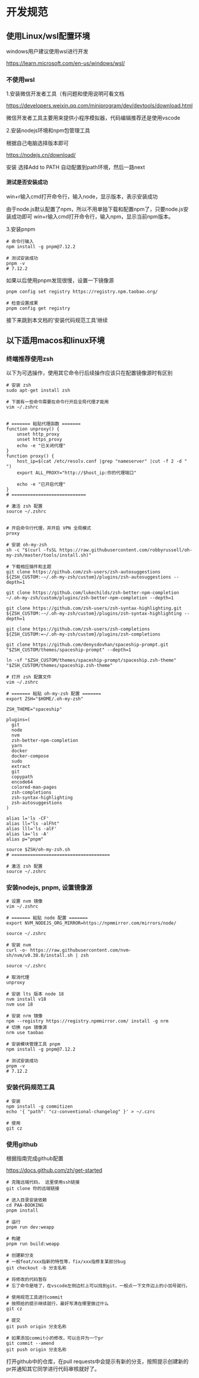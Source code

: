 # 开发规范
## 使用Linux/wsl配置环境

windows用户建议使用wsl进行开发

https://learn.microsoft.com/en-us/windows/wsl/


### 不使用wsl

1.安装微信开发者工具（有问题和使用说明可看文档


https://developers.weixin.qq.com/miniprogram/dev/devtools/download.html


微信开发者工具主要用来提供小程序模拟器，代码编辑推荐还是使用vscode


2.安装nodejs环境和npm包管理工具

根据自己电脑选择版本即可

https://nodejs.cn/download/

安装 选择Add to PATH 自动配置到path环境，然后一路next

#### 测试是否安装成功
win+r输入cmd打开命令行，输入node，显示版本，表示安装成功

由于node.js默认配置了npm，所以不用单独下载和配置npm了，只要node.js安装成功即可
win+r输入cmd打开命令行，输入npm，显示当前npm版本。


3.安装pnpm

```
# 命令行输入
npm install -g pnpm@7.12.2

# 测试安装成功
pnpm -v
# 7.12.2
```

如果以后使用pnpm发现很慢，设置一下镜像源

```
pnpm config set registry https://registry.npm.taobao.org/

# 检查设置成果
pnpm config get registry

```

接下来跳到本文档的‘安装代码规范工具’继续


## 以下适用macos和linux环境


### 终端推荐使用zsh

以下为可选操作，使用其它命令行后续操作应该只在配置镜像源时有区别

```
# 安装 zsh
sudo apt-get install zsh

# 下面有一些命令需要在命令行开启全局代理才能用
vim ~/.zshrc


# ======= 粘贴代理函数 =======
function unproxy() {
    unset http_proxy
    unset https_proxy
    echo -e "已关闭代理"
}
function proxy() {
    host_ip=$(cat /etc/resolv.conf |grep "nameserver" |cut -f 2 -d " ") 
    export ALL_PROXY="http://$host_ip:你的代理端口"

    echo -e "已开启代理"
}
# ============================

# 激活 zsh 配置
source ~/.zshrc


# 开启命令行代理，并开启 VPN 全局模式
proxy

# 安装 oh-my-zsh
sh -c "$(curl -fsSL https://raw.githubusercontent.com/robbyrussell/oh-my-zsh/master/tools/install.sh)"

# 下载相应插件和主题
git clone https://github.com/zsh-users/zsh-autosuggestions ${ZSH_CUSTOM:-~/.oh-my-zsh/custom}/plugins/zsh-autosuggestions --depth=1

git clone https://github.com/lukechilds/zsh-better-npm-completion ~/.oh-my-zsh/custom/plugins/zsh-better-npm-completion --depth=1

git clone https://github.com/zsh-users/zsh-syntax-highlighting.git ${ZSH_CUSTOM:-~/.oh-my-zsh/custom}/plugins/zsh-syntax-highlighting --depth=1

git clone https://github.com/zsh-users/zsh-completions ${ZSH_CUSTOM:=~/.oh-my-zsh/custom}/plugins/zsh-completions

git clone https://github.com/denysdovhan/spaceship-prompt.git "$ZSH_CUSTOM/themes/spaceship-prompt" --depth=1

ln -sf "$ZSH_CUSTOM/themes/spaceship-prompt/spaceship.zsh-theme" "$ZSH_CUSTOM/themes/spaceship.zsh-theme"

# 打开 zsh 配置文件
vim ~/.zshrc

# ======= 粘贴 oh-my-zsh 配置 =======
export ZSH="$HOME/.oh-my-zsh"

ZSH_THEME="spaceship"

plugins=(
  git
  node
  nvm
  zsh-better-npm-completion
  yarn
  docker
  docker-compose
  sudo
  extract
  git
  copypath
  encode64
  colored-man-pages
  zsh-completions
  zsh-syntax-highlighting
  zsh-autosuggestions
)

alias l='ls -CF'
alias ll="ls -alFht"
alias lll='ls -alF'
alias la='ls -A'
alias p="pnpm"

source $ZSH/oh-my-zsh.sh
# =====================================

# 激活 zsh 配置
source ~/.zshrc
```

### 安装nodejs, pnpm, 设置镜像源

```
# 设置 nvm 镜像
vim ~/.zshrc

# ======= 粘贴 node 配置 =======
export NVM_NODEJS_ORG_MIRROR=https://npmmirror.com/mirrors/node/

source ~/.zshrc

# 安装 nvm
curl -o- https://raw.githubusercontent.com/nvm-sh/nvm/v0.38.0/install.sh | zsh

source ~/.zshrc

# 取消代理
unproxy

# 安装 lts 版本 node 18
nvm install v18
nvm use 18

# 安装 nrm 镜像
npm --registry https://registry.npmmirror.com/ install -g nrm
# 切换 npm 镜像源
nrm use taobao

# 安装模块管理工具 pnpm
npm install -g pnpm@7.12.2

# 测试安装成功
pnpm -v
# 7.12.2
```

### 安装代码规范工具

```
# 安装
npm install -g commitizen
echo '{ "path": "cz-conventional-changelog" }' > ~/.czrc

# 使用
git cz
```

### 使用github

根据指南完成github配置

https://docs.github.com/zh/get-started

```
# 克隆远端代码， 这里使用ssh链接
git clone 你的远端链接

# 进入目录安装依赖
cd PAA-BOOKING
pnpm install

# 运行
pnpm run dev:weapp

# 构建
pnpm run build:weapp

# 创建新分支
# 一般feat/xxx指新的特性等，fix/xxx指修复某部分bug
git checkout -b 分支名称

# 将修改的代码暂存
# 忘了命令是啥了，在vscode左侧边栏上可以找到git，一般点一下文件边上的小加号就行。

# 使用规范工具进行commit
# 按照给的提示继续就行，最好写清在哪里做过什么
git cz

# 提交
git push origin 分支名称

# 如果添加commit小的修改，可以合并为一个pr
git commit --amend
git push origin 分支名称
```

打开github中的仓库，在pull requests中会提示有新的分支，按照提示创建新的pr并通知其它同学进行代码审核就好了。
